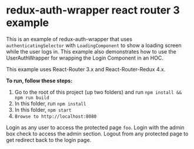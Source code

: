 redux-auth-wrapper react router 3 example
=================================

This is an example of redux-auth-wrapper that uses `authenticatingSelector` with `LoadingComponent`
to show a loading screen while the user logs in. This example also demonstrates how to use the UserAuthWrapper for
wrapping the Login Component in an HOC.

This example uses React-Router 3.x and React-Router-Redux 4.x.

**To run, follow these steps:**

1. Go to the root of this project (up two folders) and run `npm install && npm run build`
2. In this folder, run `npm install`
3. In this folder, `npm start`
4. `Browse to http://localhost:8080`

Login as any user to access the protected page `foo`.
Login with the admin box check to access the admin section.
Logout from any protected page to get redirect back to the login page.
